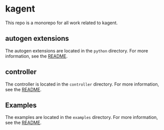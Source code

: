 # kagent

This repo is a monorepo for all work related to kagent.

## autogen extensions

The autogen extensions are located in the `python` directory. For more information, see the [README](python/README.md).

## controller

The controller is located in the `controller` directory. For more information, see the [README](controller/README.md).


## Examples

The examples are located in the `examples` directory. For more information, see the [README](examples/README.md).
